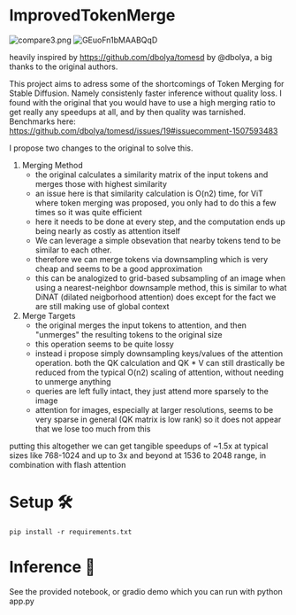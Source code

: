 # ImprovedTokenMerge
![compare3.png](compare3.png)
![GEuoFn1bMAABQqD](https://github.com/ethansmith2000/ImprovedTokenMerge/assets/98723285/82e03423-81e6-47da-afa4-9c1b2c1c4aeb)

heavily inspired by https://github.com/dbolya/tomesd by @dbolya, a big thanks to the original authors.

This project aims to adress some of the shortcomings of Token Merging for Stable Diffusion. Namely consistenly faster inference without quality loss.
I found with the original that you would have to use a high merging ratio to get really any speedups at all, and by then quality was tarnished. Benchmarks here: https://github.com/dbolya/tomesd/issues/19#issuecomment-1507593483



I propose two changes to the original to solve this.
1. Merging Method
   - the original calculates a similarity matrix of the input tokens and merges those with highest similarity
   - an issue here is that similarity calculation is O(n2) time, for ViT where token merging was proposed, you only had to do this a few times so it was quite efficient
   - here it needs to be done at every step, and the computation ends up being nearly as costly as attention itself
   - We can leverage a simple obsevation that nearby tokens tend to be similar to each other.
   - therefore we can merge tokens via downsampling which is very cheap and seems to be a good approximation
   - this can be analogized to grid-based subsampling of an image when using a nearest-neighbor downsample method, this is similar to what DiNAT (dilated neigborhood attention) does except for the fact we are still making use of global context
2. Merge Targets
   - the original merges the input tokens to attention, and then "unmerges" the resulting tokens to the original size
   - this operation seems to be quite lossy
   - instead i propose simply downsampling keys/values of the attention operation. both the QK calculation and QK * V can still drastically be reduced from the typical O(n2) scaling of attention, without needing to unmerge anything
   - queries are left fully intact, they just attend more sparsely to the image
   - attention for images, especially at larger resolutions, seems to be very sparse in general (QK matrix is low rank) so it does not appear that we lose too much from this

putting this altogether we can get tangible speedups of ~1.5x at typical sizes like 768-1024 and up to 3x and beyond at 1536 to 2048 range, in combination with flash attention


# Setup 🛠
```
pip install -r requirements.txt
```

# Inference 🚀
See the provided notebook, or gradio demo which you can run with python app.py


